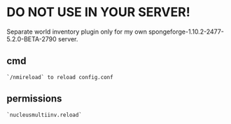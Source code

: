# DO NOT USE IN YOUR SERVER!

Separate world inventory plugin only for my own spongeforge-1.10.2-2477-5.2.0-BETA-2790 server.

## cmd

    `/nmireload` to reload config.conf

## permissions

    `nucleusmultiinv.reload`

